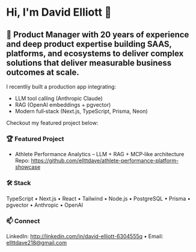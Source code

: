 # Hi, I'm David Elliott 👋

## 🚀 Product Manager with 20 years of experience and deep product expertise building SAAS, platforms, and ecosystems to deliver complex solutions that deliver measurable business outcomes at scale.
I recentliy built a production app integrating:
- LLM tool calling (Anthropic Claude)
- RAG (OpenAI embeddings + pgvector)
- Modern full‑stack (Next.js, TypeScript, Prisma, Neon)

Checkout my featured project below:

### 🏆 Featured Project
- Athlete Performance Analytics – LLM + RAG + MCP‑like architecture  
  Repo: https://github.com/ellttdave/athlete-performance-platform-showcase

### 🛠️ Stack
TypeScript • Next.js • React • Tailwind • Node.js • PostgreSQL • Prisma • pgvector • Anthropic • OpenAI

### 📫 Connect
LinkedIn: http://linkedin.com/in/david-elliott-6304555q  • Email: ellttdave218@gmail.com
